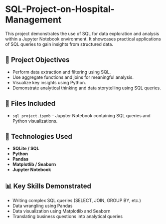 # SQL-Project-on-Hospital-Management

This project demonstrates the use of SQL for data exploration and analysis within a Jupyter Notebook environment. It showcases practical applications of SQL queries to gain insights from structured data.

## 📌 Project Objectives

- Perform data extraction and filtering using SQL.
- Use aggregate functions and joins for meaningful analysis.
- Visualize key insights using Python.
- Demonstrate analytical thinking and data storytelling using SQL queries.

## 📁 Files Included

- `sql_project.ipynb` – Jupyter Notebook containing SQL queries and Python visualizations.

## 🔧 Technologies Used

- **SQLite / SQL**
- **Python**
- **Pandas**
- **Matplotlib / Seaborn**
- **Jupyter Notebook**

## 📊 Key Skills Demonstrated

- Writing complex SQL queries (SELECT, JOIN, GROUP BY, etc.)
- Data wrangling using Pandas
- Data visualization using Matplotlib and Seaborn
- Translating business questions into analytical queries
